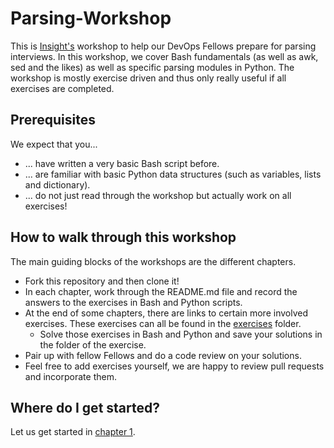 # Parsing-Workshop

This is [Insight's](www.insightdevopengineering.com) workshop to help our DevOps Fellows prepare for parsing interviews.
In this workshop, we cover Bash fundamentals (as well as awk, sed and the likes) as well as specific parsing modules in Python.
The workshop is mostly exercise driven and thus only really useful if all exercises are completed.

## Prerequisites

We expect that you...

- ... have written a very basic Bash script before.
- ... are familiar with basic Python data structures (such as variables, lists and dictionary).
- ... do not just read through the workshop but actually work on all exercises!

## How to walk through this workshop

The main guiding blocks of the workshops are the different chapters.

- Fork this repository and then clone it!
- In each chapter, work through the README.md file and record the answers to the exercises in Bash and Python scripts.
- At the end of some chapters, there are links to certain more involved exercises. These exercises can all be found in the [exercises](.exercises) folder.
  - Solve those exercises in Bash and Python and save your solutions in the folder of the exercise.
- Pair up with fellow Fellows and do a code review on your solutions.
- Feel free to add exercises yourself, we are happy to review pull requests and incorporate them.

## Where do I get started?

Let us get started in [chapter 1](./chapter1/README.md).
